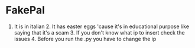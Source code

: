 # FakePal
1. It is in italian 2. It has easter eggs 'cause it's in educational purpose like saying that it's a scam 3. If you don't know what ip to insert check the issues 4. Before you run the .py you have to change the ip
